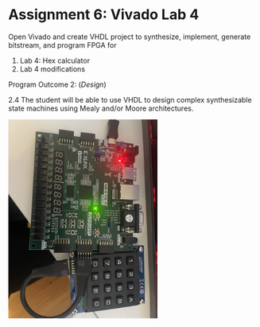 # Assignment 6: Vivado Lab 4


Open Vivado and create VHDL project to synthesize, implement, generate bitstream, and program FPGA for
1. Lab 4: Hex calculator
2. Lab 4 modifications

Program Outcome 2: (*Design*)

2.4 The student will be able to use VHDL to design complex synthesizable state machines using Mealy and/or Moore architectures.

<img src="hexcalc.jpg" alt="drawing" width="300"/>
